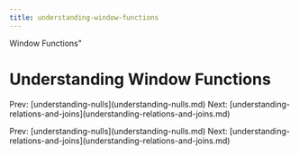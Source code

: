```yaml
---
title: understanding-window-functions
---
```


Window Functions\"

# Understanding Window Functions

Prev:
\[understanding-nulls](understanding-nulls.md)
Next:
\[understanding-relations-and-joins](understanding-relations-and-joins.md)

Prev:
\[understanding-nulls](understanding-nulls.md)
Next:
\[understanding-relations-and-joins](understanding-relations-and-joins.md)

